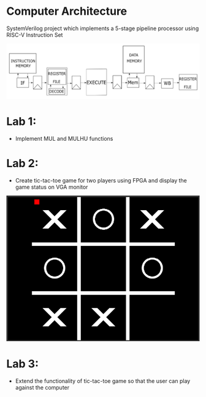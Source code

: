 # Computer Architecture
SystemVerilog project which implements a 5-stage pipeline processor using RISC-V Instruction Set

![Banner](https://github.com/christoschatz/School-Projects/blob/main/Computer%20Architecture/screenshots/processor.png)

# Lab 1:

- Implement MUL and MULHU functions


# Lab 2:

- Create tic-tac-toe game for two players using FPGA and display the game status on VGA monitor

![Banner](https://github.com/christoschatz/School-Projects/blob/main/Integrated%20Circuits/screenshots/tic-tac-toe.png)

# Lab 3:

- Extend the functionality of tic-tac-toe game so that the user can play against the computer

